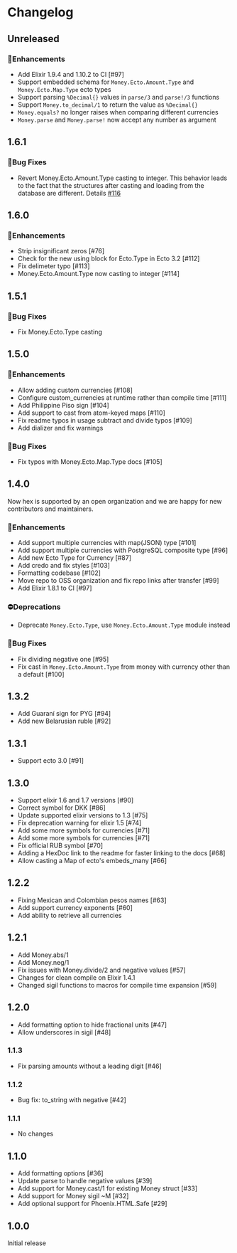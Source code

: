 # Changelog

## Unreleased

### 🚀Enhancements

- Add Elixir 1.9.4 and 1.10.2 to CI [#97]
- Support embedded schema for `Money.Ecto.Amount.Type` and `Money.Ecto.Map.Type` ecto types
- Support parsing `%Decimal{}` values in `parse/3` and `parse!/3` functions
- Support `Money.to_decimal/1` to return the value as `%Decimal{}`
- `Money.equals?` no longer raises when comparing different currencies
- `Money.parse` and `Money.parse!` now accept any number as argument

## 1.6.1

### 🐛Bug Fixes

- Revert Money.Ecto.Amount.Type casting to integer. This behavior leads to the fact that the structures after casting and loading from the database are different. Details [#116](https://github.com/elixirmoney/money/issues/116)

## 1.6.0

### 🚀Enhancements

- Strip insignificant zeros [#76]
- Check for the new using block for Ecto.Type in Ecto 3.2 [#112]
- Fix delimeter typo [#113]
- Money.Ecto.Amount.Type now casting to integer [#114]

## 1.5.1

### 🐛Bug Fixes

- Fix Money.Ecto.Type casting

## 1.5.0

### 🚀Enhancements

- Allow adding custom currencies [#108]
- Configure custom_currencies at runtime rather than compile time [#111]
- Add Philippine Piso sign [#104]
- Add support to cast from atom-keyed maps [#110]
- Fix readme typos in usage subtract and divide typos [#109]
- Add dializer and fix warnings

### 🐛Bug Fixes

- Fix typos with Money.Ecto.Map.Type docs [#105]

## 1.4.0

Now hex is supported by an open organization and we are happy for new contributors and maintainers.

### 🚀Enhancements

- Add support multiple currencies with map(JSON) type [#101]
- Add support multiple currencies with PostgreSQL composite type [#96]
- Add new Ecto Type for Currency [#87]
- Add credo and fix styles [#103]
- Formatting codebase [#102]
- Move repo to OSS organization and fix repo links after transfer [#99]
- Add Elixir 1.8.1 to CI [#97]

### ⛔️Deprecations

- Deprecate `Money.Ecto.Type`, use `Money.Ecto.Amount.Type` module instead

### 🐛Bug Fixes

- Fix dividing negative one [#95]
- Fix cast in `Money.Ecto.Amount.Type` from money with currency other than a default [#100]

## 1.3.2

- Add Guaraní sign for PYG [#94]
- Add new Belarusian ruble [#92]

## 1.3.1

- Support ecto 3.0 [#91]

## 1.3.0

- Support elixir 1.6 and 1.7 versions [#90]
- Correct symbol for DKK [#86]
- Update supported elixir versions to 1.3 [#75]
- Fix deprecation warning for elixir 1.5 [#74]
- Add some more symbols for currencies [#71]
- Add some more symbols for currencies [#71]
- Fix official RUB symbol [#70]
- Adding a HexDoc link to the readme for faster linking to the docs [#68]
- Allow casting a Map of ecto's embeds_many [#66]

## 1.2.2

- Fixing Mexican and Colombian pesos names [#63]
- Add support currency exponents [#60]
- Add ability to retrieve all currencies

## 1.2.1

- Add Money.abs/1
- Add Money.neg/1
- Fix issues with Money.divide/2 and negative values [#57]
- Changes for clean compile on Elixir 1.4.1
- Changed sigil functions to macros for compile time expansion [#59]

## 1.2.0

- Add formatting option to hide fractional units [#47]
- Allow underscores in sigil [#48]

### 1.1.3

- Fix parsing amounts without a leading digit [#46]

### 1.1.2

- Bug fix: to_string with negative [#42]

### 1.1.1

- No changes

## 1.1.0

- Add formatting options [#36]
- Update parse to handle negative values [#39]
- Add support for Money.cast/1 for existing Money struct [#33]
- Add support for Money sigil ~M [#32]
- Add optional support for Phoenix.HTML.Safe [#29]

## 1.0.0

Initial release
